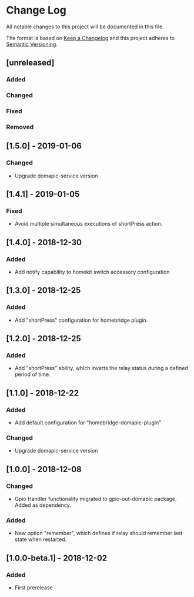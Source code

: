 # Change Log
All notable changes to this project will be documented in this file.

The format is based on [Keep a Changelog](http://keepachangelog.com/) 
and this project adheres to [Semantic Versioning](http://semver.org/).

## [unreleased]
### Added
### Changed
### Fixed
### Removed

## [1.5.0] - 2019-01-06
### Changed
- Upgrade domapic-service version

## [1.4.1] - 2019-01-05
### Fixed
- Avoid multiple simultaneous executions of shortPress action.

## [1.4.0] - 2018-12-30
### Added
- Add notify capability to homekit switch accessory configuration

## [1.3.0] - 2018-12-25
### Added
- Add "shortPress" configuration for homebridge plugin.

## [1.2.0] - 2018-12-25
### Added
- Add "shortPress" ability, which inverts the relay status during a defined period of time.

## [1.1.0] - 2018-12-22
### Added
- Add default configuration for "homebridge-domapic-plugin"

### Changed
- Upgrade domapic-service version

## [1.0.0] - 2018-12-08
### Changed
- Gpio Handler functionality migrated to gpio-out-domapic package. Added as dependency.

### Added
- New option "remember", which defines if relay should remember last state when restarted.

## [1.0.0-beta.1] - 2018-12-02
### Added
- First prerelease
